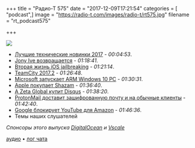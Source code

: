 +++
title = "Радио-Т 575"
date = "2017-12-09T17:21:54"
categories = [ "podcast",]
image = "https://radio-t.com/images/radio-t/rt575.jpg"
filename = "rt_podcast575"

+++

![](https://radio-t.com/images/radio-t/rt575.jpg)

- [Лучшие технические новинки 2017](http://mashable.com/2017/12/06/best-tech-2017/) - *00:04:53*.
- [Jony Ive возвращается](https://www.theverge.com/2017/12/8/16753794/apple-jony-ive-design-management-role-change) - *01:18:41*.
- [Вторая жизнь iOS jailbreaking](https://thenextweb.com/apple/2017/12/09/the-ios-jailbreaking-community-is-going-nuts-over-this-cryptic-tweet-by-a-google-employee/) - *01:21:14*.
- [TeamCity 2017.2](https://habrahabr.ru/company/JetBrains/blog/344166/) - *01:26:48*.
- [Microsoft запускает ARM Windows 10 PC](https://www.theverge.com/2017/12/5/16737288/microsoft-windows-10-qualcomm-arm-laptops-launch) - *01:30:31*.
- [Apple покупает Shazam](https://appadvice.com/post/apple-may-acquire-shazam/758465) - *01:36:40*.
- [А Zeta Global купит Disqus](https://techcrunch.com/2017/12/05/zeta-global-acquires-commenting-service-disqus/) - *01:38:20*.
- [ProtonMail доставит зашифрованную почту и на обычные клиенты](https://thenextweb.com/security/2017/12/07/protonmail-bridge-is-an-accessible-encryption-solution-for-apple-mail-outlook-and-thunderbird/) - *01:42:40*.
- [Google блокирует YouTube для Amazon](https://www.engadget.com/2017/12/05/google-blocking-youtube-on-amazon-echo-show-fire-tv/) - *01:46:36*.
- Темы наших слушателей

*Спонсоры этого выпуска [DigitalOcean](https://www.digitalocean.com) и [Vscale](http://bit.ly/radio-t_vscale)*


[аудио](http://cdn.radio-t.com/rt_podcast575.mp3) • [лог чата](http://chat.radio-t.com/logs/radio-t-575.html)
<audio src="http://cdn.radio-t.com/rt_podcast575.mp3" preload="none"></audio>